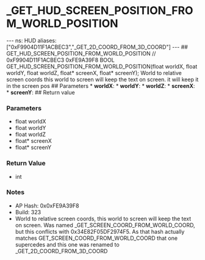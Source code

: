 # _GET_HUD_SCREEN_POSITION_FROM_WORLD_POSITION

--- ns: HUD aliases: ["0xF9904D11F1ACBEC3","_GET_2D_COORD_FROM_3D_COORD"] --- ## GET_HUD_SCREEN_POSITION_FROM_WORLD_POSITION  // 0xF9904D11F1ACBEC3 0xFE9A39F8 BOOL GET_HUD_SCREEN_POSITION_FROM_WORLD_POSITION(float worldX, float worldY, float worldZ, float* screenX, float* screenY);  World to relative screen coords this world to screen will keep the text on screen. it will keep it in the screen pos  ## Parameters * **worldX**: * **worldY**: * **worldZ**: * **screenX**: * **screenY**:  ## Return value

### Parameters
* float worldX
* float worldY
* float worldZ
* float* screenX
* float* screenY

### Return Value
* int

### Notes
* AP Hash: 0x0xFE9A39F8
* Build: 323
* World to relative screen coords, this world to screen will keep the text on screen. Was named _GET_SCREEN_COORD_FROM_WORLD_COORD, but this conflicts with 0x34E82F05DF2974F5. As that hash actually matches GET_SCREEN_COORD_FROM_WORLD_COORD that one supercedes and this one was renamed to _GET_2D_COORD_FROM_3D_COORD

